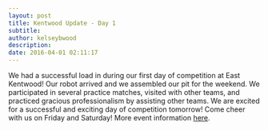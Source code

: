 ```yaml
---
layout: post
title: Kentwood Update - Day 1
subtitle:
author: kelseybwood
description:
date: 2016-04-01 02:11:17
---
```


We had a successful load in during our first day of competition at East Kentwood! Our robot arrived and we assembled our pit for the weekend. We participated in several practice matches, visited with other teams, and practiced gracious professionalism by assisting other teams. We are excited for a successful and exciting day of competition tomorrow! Come cheer with us on Friday and Saturday! More event information [here](http://www.firstinmichigan.org/FRC_2016/Kentwood_FRC/kentwood_frc.html).

